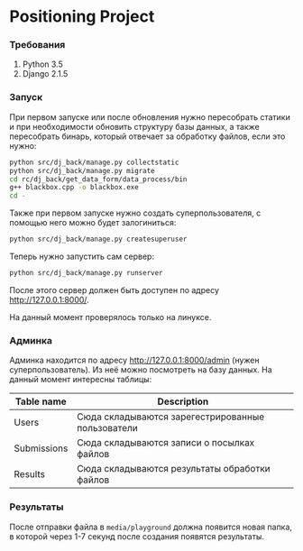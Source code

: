 # Positioning Project

### Требования
1. Python 3.5
2. Django 2.1.5

### Запуск
При первом запуске или после обновления нужно пересобрать статики и при
необходимости обновить структуру базы данных, а также пересобрать бинарь,
который отвечает за обработку файлов, если это нужно:
```bash
python src/dj_back/manage.py collectstatic
python src/dj_back/manage.py migrate
cd rc/dj_back/get_data_form/data_process/bin
g++ blackbox.cpp -o blackbox.exe
cd -
```

Также при первом запуске нужно создать суперпользователя, с
помощью него можно будет залогиниться:
```bash
python src/dj_back/manage.py createsuperuser
```
 
Теперь нужно запустить сам сервер:
```bash
python src/dj_back/manage.py runserver
```

После этого сервер должен быть доступен по
адресу <http://127.0.0.1:8000/>.

На данный момент проверялось только на линуксе.

### Админка
Админка находится по адресу <http://127.0.0.1:8000/admin> (нужен суперпользователь).
Из неё можно посмотреть на базу данных. На данный момент интересны таблицы:

Table name | Description
--- | ---
Users | Сюда складываются зарегестрированные пользователи
Submissions | Сюда складываются записи о посылках файлов
Results | Сюда складываются результаты обработки файлов

### Результаты
После отправки файла в `media/playground` должна появится новая папка, в которой
через 1-7 секунд после создания появятся результаты.
